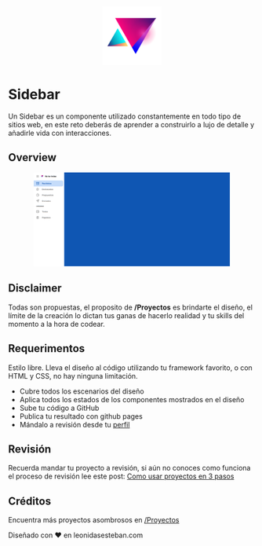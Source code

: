 <div align="center">
<img width="120px"  src="https://raw.githubusercontent.com/no-te-rindas/logo/main/Logo/LeonidasEsteban-destello-envolvente-cuadrada.png" />
</div>

# Sidebar

Un Sidebar es un componente utilizado constantemente en todo tipo de sitios web, en este reto deberás de aprender a construirlo a lujo de detalle y añadirle vida con interacciones.

## Overview

<div align="center">
<img width="400px"  src="https://github.com/AlecANL/sidebar-component/blob/main/src/images/desing.png" />

</div>

## Disclaimer

Todas son propuestas, el proposito de **/Proyectos** es brindarte el diseño, el límite de la creación lo dictan tus ganas de hacerlo realidad y tu skills del momento a la hora de codear.

## Requerimentos

Estilo libre. Lleva el diseño al código utilizando tu framework favorito, o con HTML y CSS, no hay ninguna limitación.

- Cubre todos los escenarios del diseño
- Aplica todos los estados de los componentes mostrados en el diseño
- Sube tu código a GitHub
- Publica tu resultado con github pages
- Mándalo a revisión desde tu [perfil](https://leonidasesteban.com/estudiante)

## Revisión

Recuerda mandar tu proyecto a revisión, si aún no conoces como funciona el proceso de revisión lee este post: [Como usar proyectos en 3 pasos](https://leonidasesteban.com/blog/como-usar-proyectos-en-3-pasos)

## Créditos

Encuentra más proyectos asombrosos en [/Proyectos](https://leonidasesteban.com/proyectos)

Diseñado con ♥️ en leonidasesteban.com

